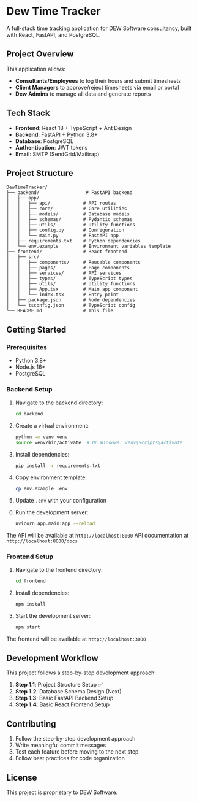# Dew Time Tracker

A full-stack time tracking application for DEW Software consultancy, built with React, FastAPI, and PostgreSQL.

## Project Overview

This application allows:

- **Consultants/Employees** to log their hours and submit timesheets
- **Client Managers** to approve/reject timesheets via email or portal
- **Dew Admins** to manage all data and generate reports

## Tech Stack

- **Frontend**: React 18 + TypeScript + Ant Design
- **Backend**: FastAPI + Python 3.8+
- **Database**: PostgreSQL
- **Authentication**: JWT tokens
- **Email**: SMTP (SendGrid/Mailtrap)

## Project Structure

```
DewTimeTracker/
├── backend/                 # FastAPI backend
│   ├── app/
│   │   ├── api/            # API routes
│   │   ├── core/           # Core utilities
│   │   ├── models/         # Database models
│   │   ├── schemas/        # Pydantic schemas
│   │   ├── utils/          # Utility functions
│   │   ├── config.py       # Configuration
│   │   └── main.py         # FastAPI app
│   ├── requirements.txt    # Python dependencies
│   └── env.example         # Environment variables template
├── frontend/               # React frontend
│   ├── src/
│   │   ├── components/     # Reusable components
│   │   ├── pages/          # Page components
│   │   ├── services/       # API services
│   │   ├── types/          # TypeScript types
│   │   ├── utils/          # Utility functions
│   │   ├── App.tsx         # Main app component
│   │   └── index.tsx       # Entry point
│   ├── package.json        # Node dependencies
│   └── tsconfig.json       # TypeScript config
└── README.md               # This file
```

## Getting Started

### Prerequisites

- Python 3.8+
- Node.js 16+
- PostgreSQL

### Backend Setup

1. Navigate to the backend directory:

   ```bash
   cd backend
   ```

2. Create a virtual environment:

   ```bash
   python -m venv venv
   source venv/bin/activate  # On Windows: venv\Scripts\activate
   ```

3. Install dependencies:

   ```bash
   pip install -r requirements.txt
   ```

4. Copy environment template:

   ```bash
   cp env.example .env
   ```

5. Update `.env` with your configuration

6. Run the development server:
   ```bash
   uvicorn app.main:app --reload
   ```

The API will be available at `http://localhost:8000`
API documentation at `http://localhost:8000/docs`

### Frontend Setup

1. Navigate to the frontend directory:

   ```bash
   cd frontend
   ```

2. Install dependencies:

   ```bash
   npm install
   ```

3. Start the development server:
   ```bash
   npm start
   ```

The frontend will be available at `http://localhost:3000`

## Development Workflow

This project follows a step-by-step development approach:

1. **Step 1.1**: Project Structure Setup ✅
2. **Step 1.2**: Database Schema Design (Next)
3. **Step 1.3**: Basic FastAPI Backend Setup
4. **Step 1.4**: Basic React Frontend Setup

## Contributing

1. Follow the step-by-step development approach
2. Write meaningful commit messages
3. Test each feature before moving to the next step
4. Follow best practices for code organization

## License

This project is proprietary to DEW Software.
